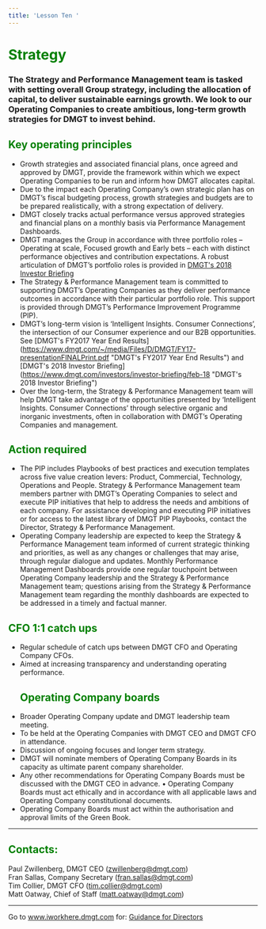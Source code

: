 ```yaml
---
title: 'Lesson Ten '
---
```

<font color="green"><H1>Strategy</h1></font>

### The Strategy and Performance Management team is tasked with setting overall Group strategy, including the allocation of capital, to deliver sustainable earnings growth. We look to our Operating Companies to create ambitious, long-term growth strategies for DMGT to invest behind.

<font color="green"><H2>Key operating principles</h2></font>

* Growth strategies and associated financial plans, once agreed and approved by DMGT, provide the framework within which we expect Operating Companies to be run and inform how DMGT allocates capital.
* Due to the impact each Operating Company’s own strategic plan has on DMGT’s fiscal budgeting process, growth strategies and budgets are to be prepared realistically,with a strong expectation of delivery.
* DMGT closely tracks actual performance versus approved strategies and financial plans on a monthly basis via Performance Management Dashboards.
* DMGT manages the Group in accordance with three portfolio roles – Operating at scale, Focused growth and Early bets – each with distinct performance objectives and contribution expectations. A robust articulation of DMGT’s portfolio roles is provided in
[DMGT's 2018 Investor Briefing](https://www.dmgt.com/investors/investor-briefing/feb-18 "DMGT's 2018 Investor Briefing")
* The Strategy & Performance Management team is committed to supporting DMGT’s Operating Companies as they deliver performance outcomes in accordance with their particular portfolio role. This support is provided through DMGT’s Performance Improvement Programme (PIP).
* DMGT’s long-term vision is ‘Intelligent Insights. Consumer Connections’, the intersection of our Consumer experience and our B2B opportunities. See 
[DMGT's FY2017 Year End Results]
(https://www.dmgt.com/~/media/Files/D/DMGT/FY17-presentationFINALPrint.pdf "DMGT's FY2017 Year End Results")
and [DMGT's 2018 Investor Briefing]
(https://www.dmgt.com/investors/investor-briefing/feb-18 "DMGT's 2018 Investor Briefing")
* Over the long-term, the Strategy & Performance Management team will help DMGT take advantage of the opportunities presented by ‘Intelligent Insights. Consumer Connections’ through selective organic and inorganic investments, often in collaboration with DMGT’s Operating Companies and management.

<font color="green"><H2>Action required</h2></font>

* The PIP includes Playbooks of best practices and execution templates across five value creation levers: Product, Commercial, Technology, Operations and People. Strategy & Performance Management team members partner with DMGT’s Operating Companies to select and execute PIP initiatives that help to addressthe needs and ambitions of each company. For assistance developing and executing PIP initiatives or for access to the latest library of DMGT PIP Playbooks, contact the Director, Strategy & Performance Management.
* Operating Company leadership are expected to keep the Strategy & Performance Management team informed of current strategic thinking and priorities, as well as any changes or challenges that may arise, through regular dialogue and updates. Monthly Performance Management Dashboards provide one regular touchpoint between Operating Company leadership and the Strategy & Performance Management team; questions arising from the Strategy & Performance Management team regarding the monthly dashboards are expected to be addressed in a timely and factual manner.


<font color="green"><H2>CFO 1:1 catch ups</h2></font>
* Regular schedule of catch ups between DMGT CFO and Operating Company CFOs.
* Aimed at increasing transparency and understanding operating performance.
<font color="green"><H2>Operating Company boards</h2></font>
* Broader Operating Company update and DMGT leadership team meeting.
* To be held at the Operating Companies with DMGT CEO and DMGT CFO in attendance.
* Discussion of ongoing focuses and longer term strategy.
* DMGT will nominate members of Operating Company Boards in its capacity as ultimate parent company shareholder.
* Any other recommendations for Operating Company Boards must be discussed with the DMGT CEO in advance.• Operating Company Boards must act ethically and in accordance with all applicable laws and Operating Company constitutional documents.
* Operating Company Boards must act within the authorisation and approval limits of the Green Book.
- - -
<font color="green"><H2>Contacts: </h2></font>
Paul Zwillenberg, DMGT CEO (<zwillenberg@dmgt.com>)
<br>
Fran Sallas, Company Secretary (<fran.sallas@dmgt.com>)
<br>
Tim Collier, DMGT CFO (<tim.collier@dmgt.com>)
<br>
Matt Oatway, Chief of Staff (<matt.oatway@dmgt.com>)
***
Go to www.iworkhere.dmgt.com for:
[Guidance for Directors](https://www.iworkhere.dmgt.com/member/login?destination=node/39%3Fpolicy_type%3D63 "Guidance for Directors")
